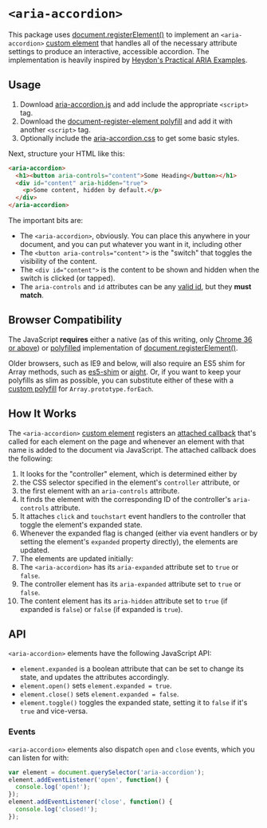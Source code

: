 # `<aria-accordion>`
This package uses [document.registerElement()] to implement an `<aria-accordion>` [custom element] that handles all of the necessary attribute settings to produce an interactive, accessible accordion. The implementation is heavily inspired by [Heydon's Practical ARIA Examples](http://heydonworks.com/practical_aria_examples/#progressive-collapsibles).

## Usage
1. Download [aria-accordion.js](aria-accordion.js) and add include the appropriate `<script>` tag.
2. Download the [document-register-element polyfill] and add it with another `<script>` tag.
3. Optionally include the [aria-accordion.css](css/aria-accordion.css) to get some basic styles.

Next, structure your HTML like this:

```html
<aria-accordion>
  <h1><button aria-controls="content">Some Heading</button></h1>
  <div id="content" aria-hidden="true">
    <p>Some content, hidden by default.</p>
  </div>
</aria-accordion>
```
  
The important bits are:

* The `<aria-accordion>`, obviously. You can place this anywhere in your document, and you can put whatever you want in it, including other 
* The `<button aria-controls="content">` is the "switch" that toggles the visibility of the content.
* The `<div id="content">` is the content to be shown and hidden when the switch is clicked (or tapped).
* The `aria-controls` and `id` attributes can be any [valid id], but they **must match**.

## Browser Compatibility
The JavaScript **requires** either a native (as of this writing, only [Chrome 36 or above](http://caniuse.com/#feat=custom-elements)) or [polyfilled][document-register-element polyfill] implementation of [document.registerElement()].

Older browsers, such as IE9 and below, will also require an ES5 shim for Array methods, such as [es5-shim] or [aight]. Or, if you want to keep your polyfills as slim as possible, you can substitute either of these with a [custom polyfill][autopolyfiller] for `Array.prototype.forEach`.

## How It Works
The `<aria-accordion>` [custom element] registers an [attached callback] that's called for each element on the page and whenever an element with that name is added to the document via JavaScript. The attached callback does the following:

1. It looks for the "controller" element, which is determined either by
  1. the CSS selector specified in the element's `controller` attribute, or
  2. the first element with an `aria-controls` attribute.
2. It finds the element with the corresponding ID of the controller's `aria-controls` attribute.
3. It attaches `click` and `touchstart` event handlers to the controller that toggle the element's expanded state.
4. Whenever the expanded flag is changed (either via event handlers or by setting the element's `expanded` property directly), the elements are updated.
5. The elements are updated initially:
  1. The `<aria-accordion>` has its `aria-expanded` attribute set to `true` or `false`.
  2. The controller element has its `aria-expanded` attribute set to `true` or `false`.
  3. The content element has its `aria-hidden` attribute set to `true` (if expanded is `false`) or `false` (if expanded is `true`).

## API
`<aria-accordion>` elements have the following JavaScript API:

* `element.expanded` is a boolean attribute that can be set to change its state, and updates the attributes accordingly.
* `element.open()` sets `element.expanded = true`.
* `element.close()` sets `element.expanded = false`.
* `element.toggle()` toggles the expanded state, setting it to `false` if it's `true` and vice-versa.

### Events
`<aria-accordion>` elements also dispatch `open` and `close` events, which you can listen for with:

```js
var element = document.querySelector('aria-accordion');
element.addEventListener('open', function() {
  console.log('open!');
});
element.addEventListener('close', function() {
  console.log('closed!');
});
```

[document.registerElement()]: https://developer.mozilla.org/en-US/docs/Web/API/Document/registerElement
[document-register-element polyfill]: https://github.com/WebReflection/document-register-element
[valid id]: http://www.w3.org/TR/html5/dom.html#the-id-attribute
[custom element]: http://www.w3.org/TR/custom-elements/
[attached callback]: http://www.w3.org/TR/custom-elements/#dfn-attached-callback
[es5-shim]: https://github.com/es-shims/es5-shim
[autopolyfiller]: https://github.com/azproduction/autopolyfiller
[aight]: https://github.com/shawnbot/aight
